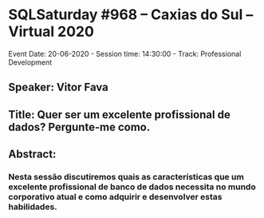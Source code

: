 # SQLSaturday #968 – Caxias do Sul – Virtual 2020
Event Date: 20-06-2020 - Session time: 14:30:00 - Track: Professional Development
## Speaker: Vitor Fava
## Title: Quer ser um excelente profissional de dados? Pergunte-me como.
## Abstract:
### Nesta sessão discutiremos quais as características que um excelente profissional de banco de dados necessita no mundo corporativo atual e como adquirir e desenvolver estas habilidades.
